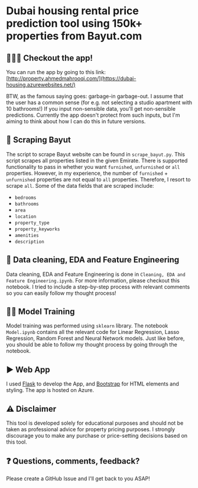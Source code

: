 
# Dubai housing rental price prediction tool using 150k+ properties from Bayut.com

## 🧑🏽‍💻 Checkout the app!
You can run the app by going to this link: [http://property.ahmedmahrooqi.com/](https://dubai-housing.azurewebsites.net/)

BTW, as the famous saying goes: garbage-in garbage-out. I assume that the user has a common sense (for e.g. not selecting a studio apartment with 10 bathrooms!) If you input non-sensible data, you'll get non-sensible predictions. Currently the app doesn't protect from such inputs, but I'm aiming to think about how I can do this in future versions.

## 🔎 Scraping Bayut
The script to scrape Bayut website can be found in ```scrape_bayut.py```. This script scrapes all properties listed in the given Emirate. There is supported functionality to pass in whether you want ```furnished```, ```unfurnished``` or ```all``` properties. However, in my experience, the number of ```furnished``` + ```unfurnished``` properties are not equal to ```all``` properties. Therefore, I resort to scrape ```all```. Some of the data fields that are scraped include:

- ```bedrooms```
- ```bathrooms```
- ```area```
- ```location```
- ```property_type```
- ```property_keyworks```
- ```amenities```
- ```description```


## 🧹 Data cleaning, EDA and Feature Engineering
Data cleaning, EDA and Feature Engineering is done in ```Cleaning, EDA and Feature Engineering.ipynb```. For more information, please checkout this notebook. I tried to include a step-by-step process with relevant comments so you can easily follow my thought process!

##  🏋🏽 Model Training
Model training was performed using ```sklearn``` library. The notebook ```Model.ipynb``` contains all the relevant code for Linear Regression, Lasso Regression, Random Forest and Neural Network models. Just like before, you should be able to follow my thought process by going through the notebook.

## ▶️ Web App
I used  [Flask](https://flask.palletsprojects.com/) to develop the App, and [Bootstrap](https://getbootstrap.com/) for HTML elements and styling. The app is hosted on Azure.

## ⚠️ Disclaimer
This tool is developed solely for educational purposes and should not be taken as professional advice for property pricing purposes. I strongly discourage you to make any purchase or price-setting decisions based on this tool.



## ❓ Questions, comments, feedback?
Please create a GitHub Issue and I'll get back to you ASAP!
